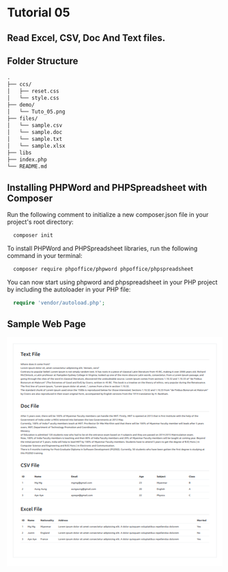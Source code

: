 # Tutorial 05

## Read Excel, CSV, Doc And Text files.

## Folder Structure

```
.
├── ccs/
│   ├── reset.css
│   └── style.css
├── demo/
│   └── Tuto_05.png
├── files/
│   └── sample.csv
│   └── sample.doc
│   └── sample.txt
│   └── sample.xlsx
├── libs
├── index.php
└── README.md
```

## Installing PHPWord and PHPSpreadsheet with Composer

Run the following comment to initialize a new composer.json file in your project's root directory:

```bash
  composer init
```

To install PHPWord and PHPSpreadsheet libraries, run the following command in your terminal:

```bash
  composer require phpoffice/phpword phpoffice/phpspreadsheet
```

You can now start using phpword and phpspreadsheet in your PHP project by including the autoloader in your PHP file:

```php
  require 'vendor/autoload.php';
```

## Sample Web Page

![Tuto_05.png](demo/sample.png)
